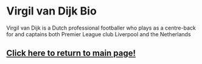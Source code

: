 <!DOCTYPE html>
<html lang="en">
<head>
    <meta charset="UTF-8">
    <meta name="viewport" content="width=device-width, initial-scale=1.0">
    <title>Virgil van Dijk Bio - Home</title>
    <link rel="stylesheet" href="style.css">
</head>
<body>
        <div class="container"></div>
        <h1> Virgil van Dijk Bio</h1>
        <p>Virgil van Dijk is a Dutch professional footballer who plays as a centre-back for and captains both Premier League club Liverpool and the Netherlands</p>
        <a href="./01_index.html"><h2>Click here to return to main page!</h2></a>
    </div>
</body>
</html>
